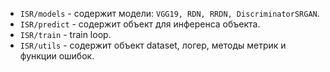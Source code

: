 - ``ISR/models`` - содержит модели: `VGG19, RDN, RRDN, DiscriminatorSRGAN`.
- ``ISR/predict`` - содержит объект для инференса объекта.
- ``ISR/train`` - train loop.
- ``ISR/utils`` - содержит объект dataset, логер, методы метрик и функции ошибок.
